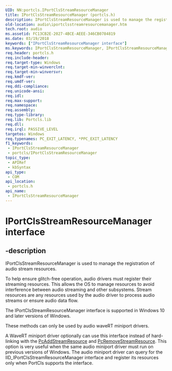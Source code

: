 ```yaml
---
UID: NN:portcls.IPortClsStreamResourceManager
title: IPortClsStreamResourceManager (portcls.h)
description: IPortClsStreamResourceManager is used to manage the registration of audio stream resources.
old-location: audio\iportclsstreamresourcemanager.htm
tech.root: audio
ms.assetid: FC13CB2E-2027-4BCE-AEEE-346CB0784819
ms.date: 03/19/2018
keywords: ["IPortClsStreamResourceManager interface"]
ms.keywords: IPortClsStreamResourceManager, IPortClsStreamResourceManager interface [Audio Devices], IPortClsStreamResourceManager interface [Audio Devices], described, audio.iportclsstreamresourcemanager, portcls/IPortClsStreamResourceManager
req.header: portcls.h
req.include-header: 
req.target-type: Windows
req.target-min-winverclnt: 
req.target-min-winversvr: 
req.kmdf-ver: 
req.umdf-ver: 
req.ddi-compliance: 
req.unicode-ansi: 
req.idl: 
req.max-support: 
req.namespace: 
req.assembly: 
req.type-library: 
req.lib: Portcls.lib
req.dll: 
req.irql: PASSIVE_LEVEL
targetos: Windows
req.typenames: PC_EXIT_LATENCY, *PPC_EXIT_LATENCY
f1_keywords:
 - IPortClsStreamResourceManager
 - portcls/IPortClsStreamResourceManager
topic_type:
 - APIRef
 - kbSyntax
api_type:
 - COM
api_location:
 - portcls.h
api_name:
 - IPortClsStreamResourceManager
---
```


# IPortClsStreamResourceManager interface


## -description

IPortClsStreamResourceManager is used to manage the registration of audio stream resources.

To help ensure glitch-free operation, audio drivers must register their streaming resources.
  This allows the OS to manage resources to avoid interference between audio streaming and other subsystems.
Stream resources are any resources used by the audio driver to process audio streams or ensure audio data flow.

The IPortClsStreamResourceManager interface is supported in Windows 10 and later versions of Windows.


These methods can only be used by audio waveRT miniport drivers.

A WaveRT miniport driver optionally can use this interface instead of hard-linking with the <a href="/windows-hardware/drivers/ddi/portcls/nf-portcls-pcaddstreamresource">PcAddStreamResource</a>
and <a href="/windows-hardware/drivers/ddi/portcls/nf-portcls-pcremovestreamresource">PcRemoveStreamResource</a>.
This option is very useful when the same audio miniport driver must run on previous versions of Windows.
The audio miniport driver can query for the IID_IPortClsStreamResourceManager interface and register its resources
only when PortCls supports the interface.
